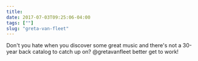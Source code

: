 ```yaml
---
title: 
date: 2017-07-03T09:25:06-04:00
tags: [""]
slug: "greta-van-fleet"
---
```


Don't you hate when you discover some great music and there's not a 30-year back
catalog to catch up on? @gretavanfleet better get to work!
